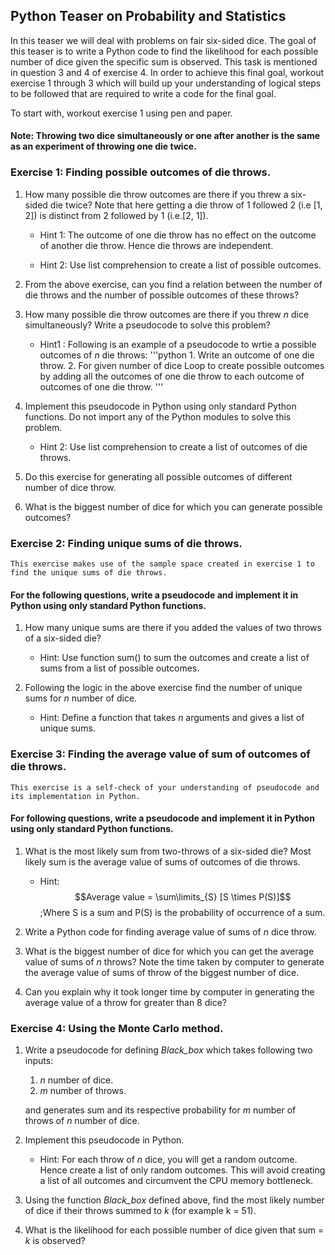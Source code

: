 
## Python Teaser on Probability and Statistics 

In this teaser we will deal with problems on fair six-sided dice. The goal of this teaser is to write a Python code to find the likelihood for each possible number of dice given the specific sum is observed. This task is mentioned in question 3 and 4 of exercise 4. In order to achieve this final goal, workout exercise 1 through 3 which will build up your understanding of logical steps to be followed that are required to write a code for the final goal. 

To start with, workout exercise 1 using pen and paper.

#### Note: Throwing two dice simultaneously or one after another is the same as an experiment of throwing one die twice.

### Exercise 1: Finding possible outcomes of die throws.

1. How many possible die throw outcomes are there if you threw a six-sided die twice? Note that here getting a die throw of 1 followed 2 (i.e [1, 2]) is distinct from 2 followed by 1 (i.e.[2, 1]).

   * Hint 1: The outcome of one die throw has no effect on the outcome of another die throw. Hence die throws are independent.

   * Hint 2: Use list comprehension to create a list of possible outcomes.

2. From the above exercise, can you find a relation between the number of die throws and the number of possible outcomes of these throws?

3. How many possible die throw outcomes are there if you threw *n* dice simultaneously? Write a pseudocode to solve this problem?

   * Hint1 : Following is an example of a pseudocode to wrtie a possible outcomes of *n* die throws:
           '''python
            1. Write an outcome of one die throw.
            2. For given number of dice
                   Loop to create possible outcomes by adding all the outcomes of one die throw to each outcome of outcomes of one die throw. 
           '''

4. Implement this pseudocode in Python using only standard Python functions. Do not import any of the Python modules to solve this problem. 

   * Hint 2: Use list comprehension to create a list of outcomes of die throws.

5. Do this exercise for generating all possible outcomes of different number of dice throw. 

6. What is the biggest number of dice for which you can generate possible outcomes?

### Exercise 2: Finding unique sums of die throws.
    This exercise makes use of the sample space created in exercise 1 to find the unique sums of die throws.

#### For the following questions, write a pseudocode and implement it in Python using only standard Python functions. 

1. How many unique sums are there if you added the values of two throws of a six-sided die?

   * Hint: Use function sum() to sum the outcomes and create a list of sums from a list of possible outcomes.

2. Following the logic in the above exercise find the number of unique sums for *n* number of dice.

   * Hint: Define a function that takes *n* arguments and gives a list of unique sums.

### Exercise 3: Finding the average value of sum of outcomes of die throws.
    This exercise is a self-check of your understanding of pseudocode and its implementation in Python.

#### For following questions, write a pseudocode and implement it in Python using only standard Python functions. 

1. What is the most likely sum from two-throws of a six-sided die? Most likely sum is the average value of sums of outcomes of die throws.

   * Hint: $$Average value = \sum\limits_{S} [S \times P(S)]$$
           ;Where S is a sum and P(S) is the probability of occurrence of a sum.

2. Write a Python code for finding average value of sums of *n* dice throw.

3. What is the biggest number of dice for which you can get the average value of sums of *n* throws? Note the time taken by computer to generate the average value of sums of throw of the biggest number of dice.

4. Can you explain why it took longer time by computer in generating the average value of a throw for greater than 8 dice? 

### Exercise 4: Using the Monte Carlo method.

1. Write a pseudocode for defining *Black_box* which takes following two inputs:
    1. *n* number of dice.
    2. *m* number of throws.

   and generates sum and its respective probability for *m* number of throws of *n* number of dice.
    
2. Implement this pseudocode in Python. 

   * Hint: For each throw of *n* dice, you will get a random outcome. Hence create a list of only random outcomes. This will avoid creating a list of all outcomes and circumvent the CPU memory bottleneck.

3. Using the function *Black_box* defined above, find the most likely number of dice if their throws summed to *k* (for example k = 51). 

4. What is the likelihood for each possible number of dice given that sum = *k* is observed? 




    
